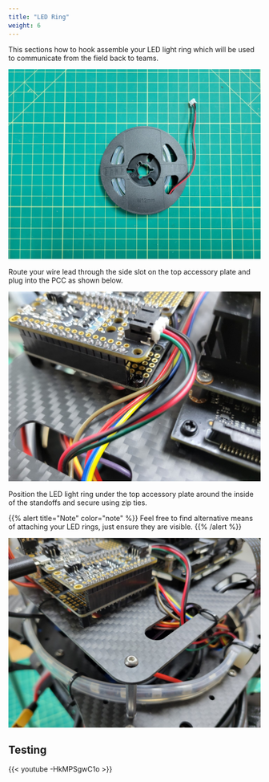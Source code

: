 ```yaml
---
title: "LED Ring"
weight: 6
---
```


This sections how to hook assemble your LED light ring which will be used to communicate from the field back to teams.

![LED ring](led_ring_1.jpg)

Route your wire lead through the side slot on the top accessory plate and plug into the PCC as shown below.

![LED ring connected to PCC](led_ring_2.jpg)

Position the LED light ring under the top accessory plate around the inside of the standoffs and secure using zip ties.

{{% alert title="Note" color="note" %}}
Feel free to find alternative means of attaching your LED rings, just ensure they are visible.
{{% /alert %}}

![LED ring zip tied around top mid plate](led_ring_3.jpg)

## Testing

{{< youtube -HkMPSgwC1o >}}

